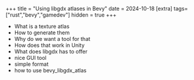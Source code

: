 +++
title = "Using libgdx atlases in Bevy"
date = 2024-10-18
[extra]
tags=["rust","bevy","gamedev"] 
hidden = true
+++

* What is a texture atlas
* How to generate them
* Why do we want a tool for that
* How does that work in Unity
* What does libgdx has to offer
* nice GUI tool
* simple format
* how to use bevy_libgdx_atlas